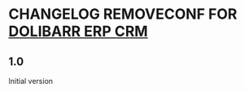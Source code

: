 # CHANGELOG REMOVECONF FOR <a href="https://www.dolibarr.org">DOLIBARR ERP CRM</a>

## 1.0
Initial version

